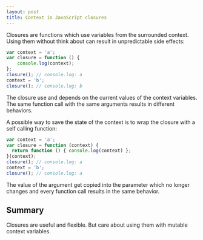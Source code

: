 ```yaml
---
layout: post
title: Context in JavaScript closures
---
```


Closures are functions which use variables from the surrounded context. Using them without think about can result in unpredictable side effects:
<!--more-->

```javascript
var context = 'a';
var closure = function () {
    console.log(context);
};
closure(); // console.log: a
context = 'b';
closure(); // console.log: b
```

The closure use and depends on the current values of the context variables. The same function call with the same arguments results in different behaviors.

A possible way to save the state of the context is to wrap the closure with a self calling function:

```javascript
var context = 'a';
var closure = function (context) {
  return function () { console.log(context) };
}(context);
closure(); // console.log: a
context = 'b';
closure(); // console.log: a
```

The value of the argument get copied into the parameter which no longer changes and every function call results in the same behavior.

## Summary

Closures are useful and flexible. But care about using them with mutable context variables.
